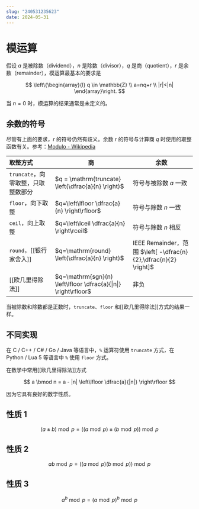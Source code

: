 ```yaml
---
slug: "240531235623"
date: 2024-05-31
---
```


# 模运算

假设 $a$ 是被除数（dividend），$n$ 是除数（divisor），$q$ 是商（quotient），$r$ 是余数（remainder），模运算最基本的要求是

$$
\left\{\begin{array}{l}
q \in \mathbb{Z} \\
a=nq+r \\
|r|<|n|
\end{array}\right.
$$

当 $n=0$ 时，模运算的结果通常是未定义的。


## 余数的符号

尽管有上面的要求，$r$ 的符号仍然有歧义。余数 $r$ 的符号与计算商 $q$ 时使用的取整函数有关。参考：[Modulo - Wikipedia](https://en.wikipedia.org/wiki/Modulo#Variants_of_the_definition)


| 取整方式                   | 商                                                               | 余数                                                            |
| :--------------------- | --------------------------------------------------------------- | ------------------------------------------------------------- |
| `truncate`，向零取整，只取整数部分 | $q = \mathrm{truncate} \left(\dfrac{a}{n} \right)$              | 符号与被除数 $a$ 一致                                                 |
| `floor`，向下取整           | $q=\left\lfloor \dfrac{a}{n} \right\rfloor$                     | 符号与除数 $n$ 一致                                                  |
| `ceil`，向上取整            | $q=\left\lceil \dfrac{a}{n} \right\rceil$                       | 符号与除数 $n$ 相反                                                  |
| `round`，[[银行家舍入]]      | $q=\mathrm{round} \left(\dfrac{a}{n} \right)$                   | IEEE Remainder，范围 $\left[ -\dfrac{n}{2},\dfrac{n}{2} \right]$ |
| [[欧几里得除法]]             | $q=\mathrm{sgn}(n) \left\lfloor \dfrac{a}{\|n\|} \right\rfloor$ | 非负                                                            |

当被除数和除数都是正数时，`truncate`、`floor` 和[[欧几里得除法]]方式的结果一样。

## 不同实现

在 C / C++ / C# / Go / Java 等语言中，`%` 运算符使用 `truncate` 方式，在 Python / Lua 5 等语言中 `%` 使用 `floor` 方式。

在数学中常用[[欧几里得除法]]方式


$$
a \bmod n = a - |n| \left\lfloor \dfrac{a}{|n|} \right\rfloor
$$


因为它具有良好的数学性质。

## 性质 1

$$
(a \pm b) \bmod p = ((a \bmod p) \pm (b \bmod p)) \bmod p
$$


## 性质 2


$$
ab \bmod p = ((a \bmod p)(b \bmod p)) \bmod p
$$


## 性质 3

$$
a^b \bmod p = (a \bmod p)^b \bmod p
$$


